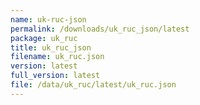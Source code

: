 ```yaml
---
name: uk-ruc-json
permalink: /downloads/uk_ruc_json/latest
package: uk_ruc
title: uk_ruc_json
filename: uk_ruc.json
version: latest
full_version: latest
file: /data/uk_ruc/latest/uk_ruc.json
---
```

